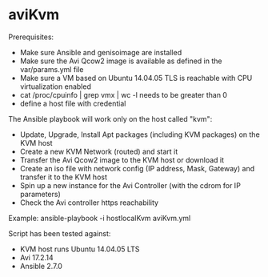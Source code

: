 # aviKvm
Prerequisites:
- Make sure Ansible and genisoimage are installed
- Make sure the Avi Qcow2 image is available as defined in the var/params.yml file
- Make sure a VM based on Ubuntu 14.04.05 TLS is reachable with CPU virtualization enabled
- cat /proc/cpuinfo | grep vmx | wc -l needs to be greater than 0
- define a host file with credential

The Ansible playbook will work only on the host called "kvm":
- Update, Upgrade, Install Apt packages (including KVM packages) on the KVM host
- Create a new KVM Network (routed) and start it
- Transfer the Avi Qcow2 image to the KVM host or download it
- Create an iso file with network config (IP address, Mask, Gateway) and transfer it to the KVM host
- Spin up a new instance for the Avi Controller (with the cdrom for IP parameters)
- Check the Avi controller https reachability

Example:
ansible-playbook -i hostlocalKvm aviKvm.yml

Script has been tested against:
- KVM host runs Ubuntu 14.04.05 LTS
- Avi 17.2.14
- Ansible 2.7.0

